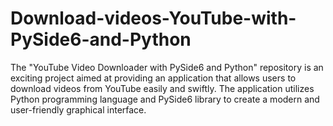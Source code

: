 # Download-videos-YouTube-with-PySide6-and-Python
The "YouTube Video Downloader with PySide6 and Python" repository is an exciting project aimed at providing an application that allows users to download videos from YouTube easily and swiftly. The application utilizes Python programming language and PySide6 library to create a modern and user-friendly graphical interface.
